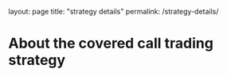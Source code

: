 layout: page
title: "strategy details"
permalink: /strategy-details/

# About the covered call trading strategy
